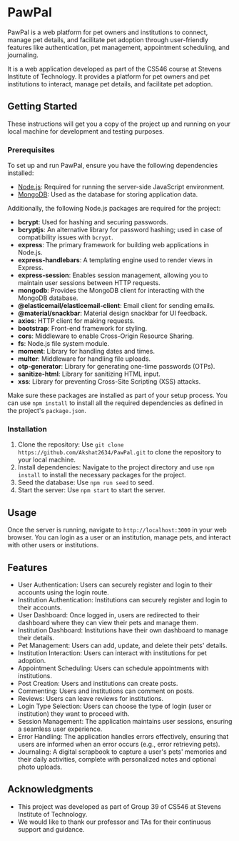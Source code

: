 # PawPal

PawPal is a web platform for pet owners and institutions to connect, manage pet details, and facilitate pet adoption through user-friendly features like authentication, pet management, appointment scheduling, and journaling.

It is a web application developed as part of the CS546 course at Stevens Institute of Technology. It provides a platform for pet owners and pet institutions to interact, manage pet details, and facilitate pet adoption.

## Getting Started

These instructions will get you a copy of the project up and running on your local machine for development and testing purposes.

### Prerequisites

To set up and run PawPal, ensure you have the following dependencies installed:

- [Node.js](https://nodejs.org/): Required for running the server-side JavaScript environment.
- [MongoDB](https://www.mongodb.com/): Used as the database for storing application data.

Additionally, the following Node.js packages are required for the project:

- **bcrypt**: Used for hashing and securing passwords.
- **bcryptjs**: An alternative library for password hashing; used in case of compatibility issues with `bcrypt`.
- **express**: The primary framework for building web applications in Node.js.
- **express-handlebars**: A templating engine used to render views in Express.
- **express-session**: Enables session management, allowing you to maintain user sessions between HTTP requests.
- **mongodb**: Provides the MongoDB client for interacting with the MongoDB database.
- **@elasticemail/elasticemail-client**: Email client for sending emails.
- **@material/snackbar**: Material design snackbar for UI feedback.
- **axios**: HTTP client for making requests.
- **bootstrap**: Front-end framework for styling.
- **cors**: Middleware to enable Cross-Origin Resource Sharing.
- **fs**: Node.js file system module.
- **moment**: Library for handling dates and times.
- **multer**: Middleware for handling file uploads.
- **otp-generator**: Library for generating one-time passwords (OTPs).
- **sanitize-html**: Library for sanitizing HTML input.
- **xss**: Library for preventing Cross-Site Scripting (XSS) attacks.

Make sure these packages are installed as part of your setup process. You can use `npm install` to install all the required dependencies as defined in the project's `package.json`.

### Installation

1. Clone the repository: Use `git clone https://github.com/Akshat2634/PawPal.git` to clone the repository to your local machine.
2. Install dependencies: Navigate to the project directory and use `npm install` to install the necessary packages for the project.
3. Seed the database: Use `npm run seed` to seed.
4. Start the server: Use `npm start` to start the server.

## Usage

Once the server is running, navigate to `http://localhost:3000` in your web browser. You can login as a user or an institution, manage pets, and interact with other users or institutions.

## Features

- User Authentication: Users can securely register and login to their accounts using the login route.
- Institution Authentication: Institutions can securely register and login to their accounts.
- User Dashboard: Once logged in, users are redirected to their dashboard where they can view their pets and manage them.
- Institution Dashboard: Institutions have their own dashboard to manage their details.
- Pet Management: Users can add, update, and delete their pets' details.
- Institution Interaction: Users can interact with institutions for pet adoption.
- Appointment Scheduling: Users can schedule appointments with institutions.
- Post Creation: Users and institutions can create posts.
- Commenting: Users and institutions can comment on posts.
- Reviews: Users can leave reviews for institutions.
- Login Type Selection: Users can choose the type of login (user or institution) they want to proceed with.
- Session Management: The application maintains user sessions, ensuring a seamless user experience.
- Error Handling: The application handles errors effectively, ensuring that users are informed when an error occurs (e.g., error retrieving pets).
- Journaling: A digital scrapbook to capture a user's pets' memories and their daily activities, complete with personalized notes and optional photo uploads.
## Acknowledgments

- This project was developed as part of Group 39 of CS546 at Stevens Institute of Technology.
- We would like to thank our professor and TAs for their continuous support and guidance.

